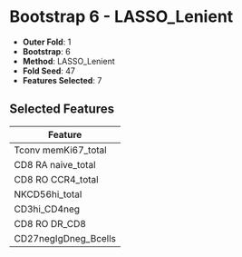 # Bootstrap 6 - LASSO_Lenient

- **Outer Fold**: 1
- **Bootstrap**: 6
- **Method**: LASSO_Lenient
- **Fold Seed**: 47
- **Features Selected**: 7

## Selected Features

| Feature |
|---------|
| Tconv memKi67_total |
| CD8 RA naive_total |
| CD8 RO CCR4_total |
| NKCD56hi_total |
| CD3hi_CD4neg |
| CD8 RO DR_CD8 |
| CD27negIgDneg_Bcells |
